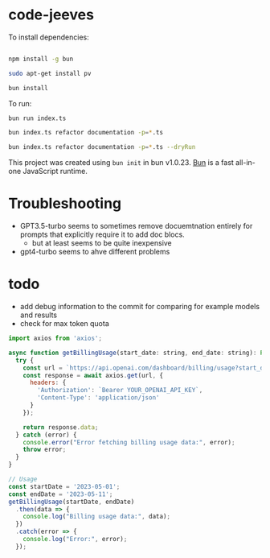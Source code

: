 # code-jeeves

To install dependencies:

```bash

npm install -g bun

sudo apt-get install pv

bun install
```

To run:

```bash
bun run index.ts

bun index.ts refactor documentation -p=*.ts

bun index.ts refactor documentation -p=*.ts --dryRun

```

This project was created using `bun init` in bun v1.0.23. [Bun](https://bun.sh) is a fast all-in-one JavaScript runtime.


# Troubleshooting

- GPT3.5-turbo seems to sometimes remove docuemtnation entirely for prompts that explicitly require it to add doc blocs.
    - but at least seems to be quite inexpensive
- gpt4-turbo seems to ahve different problems
    

# todo 


- add debug information to the commit for comparing for example models and results
- check for max token quota

```javascript
import axios from 'axios';

async function getBillingUsage(start_date: string, end_date: string): Promise<any> {
  try {
    const url = `https://api.openai.com/dashboard/billing/usage?start_date=${start_date}&end_date=${end_date}`;
    const response = await axios.get(url, {
      headers: {
        'Authorization': `Bearer YOUR_OPENAI_API_KEY`,
        'Content-Type': 'application/json'
      }
    });

    return response.data;
  } catch (error) {
    console.error("Error fetching billing usage data:", error);
    throw error;
  }
}

// Usage
const startDate = '2023-05-01';
const endDate = '2023-05-11';
getBillingUsage(startDate, endDate)
  .then(data => {
    console.log("Billing usage data:", data);
  })
  .catch(error => {
    console.log("Error:", error);
  });

```

